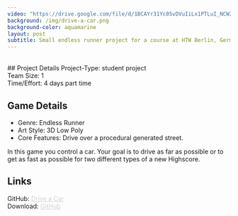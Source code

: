 ```yaml
---
video: "https://drive.google.com/file/d/1BCAYr31Yc05vDVuIiLx1PTLuI_NCW2Yy/preview"
background: /img/drive-a-car.png
background-color: aquamarine
layout: post
subtitle: Small endless runner project for a course at HTW Berlin, Germany
---
```


<br>
## Project Details
Project-Type: student project
<br> Team Size: 1
<br> Time/Effort: 4 days part time

## Game Details
* Genre: Endless Runner
* Art Style: 3D Low Poly
* Core Features: Drive over a procedural generated street.

In this game you control a car. Your goal is to drive as far as possible or to get as fast as possible for two different types of a new Highscore.

## Links
GitHub: <a href="https://github.com/AyuCalices/RollABall_AsDriveACar" style="color: LightGray; text-decoration: underline; ">Drive a Car</a>
<br> Download: <a href="https://github.com/shirokonto/UrbanJungle/releases/tag/v1.0.0" style="color: LightGray; text-decoration: underline; ">GitHub</a>
